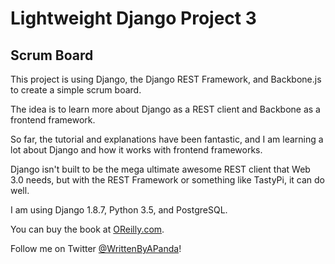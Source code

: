 # Lightweight Django Project 3

## Scrum Board

This project is using Django, the Django REST Framework, and Backbone.js to create a simple scrum board.

The idea is to learn more about Django as a REST client and Backbone as a frontend framework.

So far, the tutorial and explanations have been fantastic, and I am learning a lot about Django and how it works with frontend frameworks.

Django isn't built to be the mega ultimate awesome REST client that Web 3.0 needs, but with the REST Framework or something like TastyPi, it can do well.

I am using Django 1.8.7, Python 3.5, and PostgreSQL.

You can buy the book at [OReilly.com](http://shop.oreilly.com/product/0636920032502.do).

Follow me on Twitter [@WrittenByAPanda](https://twitter.com/writtenbyapanda)!